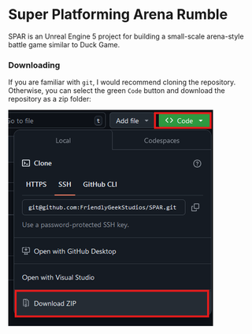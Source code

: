 # Super Platforming Arena Rumble

SPAR is an Unreal Engine 5 project for building a small-scale arena-style battle
game similar to Duck Game.

### Downloading
If you are familiar with `git`, I would recommend cloning the repository.
Otherwise, you can select the green `Code` button and download the repository as
a zip folder:

![Image of the "Download as Zip" Button](/git_assets/download_scrot.png)
